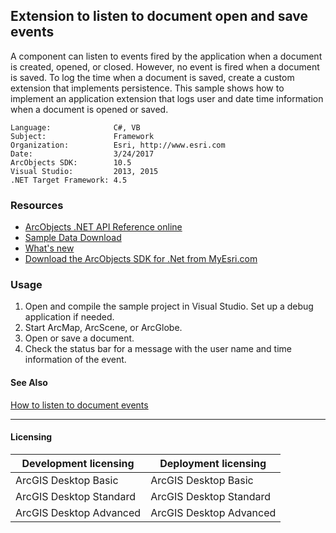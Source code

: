 ## Extension to listen to document open and save events

A component can listen to events fired by the application when a document is created, opened, or closed. However, no event is fired when a document is saved. To log the time when a document is saved, create a custom extension that implements persistence. This sample shows how to implement an application extension that logs user and date time information when a document is opened or saved.   


<!-- TODO: Fill this section below with metadata about this sample-->
```
Language:              C#, VB
Subject:               Framework
Organization:          Esri, http://www.esri.com
Date:                  3/24/2017
ArcObjects SDK:        10.5
Visual Studio:         2013, 2015
.NET Target Framework: 4.5
```

### Resources

* [ArcObjects .NET API Reference online](http://desktop.arcgis.com/en/arcobjects/latest/net/webframe.htm)  
* [Sample Data Download](../../releases)  
* [What's new](http://desktop.arcgis.com/en/arcobjects/latest/net/webframe.htm#05247c04-bfd9-4e36-ae09-bc6e833c3b14.htm)  
* [Download the ArcObjects SDK for .Net from MyEsri.com](https://my.esri.com/)  

### Usage
1. Open and compile the sample project in Visual Studio. Set up a debug application if needed.   
1. Start ArcMap, ArcScene, or ArcGlobe.  
1. Open or save a document.   
1. Check the status bar for a message with the user name and time information of the event.  







#### See Also  
[How to listen to document events](http://desktop.arcgis.com/search/?q=How%20to%20listen%20to%20document%20events&p=0&language=en&product=arcobjects-sdk-dotnet&version=&n=15&collection=help)  


---------------------------------

#### Licensing  
| Development licensing | Deployment licensing | 
| ------------- | ------------- | 
| ArcGIS Desktop Basic | ArcGIS Desktop Basic |  
| ArcGIS Desktop Standard | ArcGIS Desktop Standard |  
| ArcGIS Desktop Advanced | ArcGIS Desktop Advanced |  


